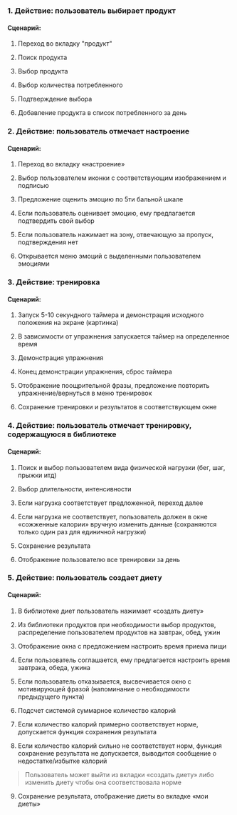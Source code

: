 ### 1. Действие: пользователь выбирает продукт

#### Сценарий:  

1.	Переход во вкладку "продукт"  

2. Поиск продукта

3. Выбор продукта

4. Выбор количества потребленногo

5.	Подтверждение выбора

6.	Добавление продукта в список потребленного за день 


  
  
  
### 2. Действие: пользователь отмечает настроение 

#### Сценарий:  

1.	Переход во вкладку «настроение» 

2.	Выбор пользователем иконки с соответствующим изображением и подписью  

3.	Предложение оценить эмоцию по 5ти бальной шкале  

4.	Если пользователь оценивает эмоцию, ему предлагается подтвердить свой выбор  

5.	Если пользователь нажимает на зону, отвечающую за пропуск, подтверждения нет  

6.	Открывается меню эмоций с выделенными пользователем эмоциями  
  
  

### 3.  Действие: тренировка

#### Сценарий:  

1.	Запуск 5-10 секундного таймера и демонстрация исходного положения на экране (картинка) 

2.	В зависимости от упражнения запускается таймер на определенное время  

3.	Демонстрация упражнения 

4.	Конец демонстрации упражнения, сброс таймера  

5.	Отображение поощрительной фразы, предложение повторить упражнение/вернуться в меню тренировок  

6.	Сохранение тренировки и результатов в соответствующем окне  


### 4. Действие: пользователь отмечает тренировку, содержащуюся в библиотеке

#### Сценарий:
1.	Поиск и выбор пользователем вида физической нагрузки (бег, шаг, прыжки итд)  

2.	Выбор длительности, интенсивности   

3.	Если нагрузка соответствует предложенной, переход далее  

4.	Если нагрузка не соответствует, пользователь должен в окне «сожженные калории» вручную изменить данные (сохраняются только один раз для единичной нагрузки)  

5.	Сохранение результата  

6.	Отображение пользователю все тренировки за день



### 5. Действие: пользователь создает диету

#### Сценарий:
1.	В библиотеке диет пользователь нажимает «создать диету»  

2.	Из библиотеки продуктов при необходимости выбор продуктов, распределение пользователем продуктов на завтрак, обед, ужин  

3.	Отображение окна с предложением настроить время приема пищи  

4.	Если пользователь соглашается, ему предлагается настроить время завтрака, обеда, ужина  

5.	Если пользователь отказывается, высвечивается окно с мотивирующей фразой (напоминание о необходимости предыдущего пункта)  

6.	Подсчет системой суммарное количество калорий  

7.	Если количество калорий примерно соответствует норме, допускается функция сохранения результата  

8.	Если количество калорий сильно не соответствует норм, функция сохранение результата не допускается, выводится сообщение о недостатке/избытке калорий  

> Пользователь может выйти из вкладки «создать диету» либо изменить диету чтобы она соответствовала норме  

9.	Сохранение результата, отображение диеты во вкладке «мои диеты»  


